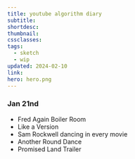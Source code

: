 ```yaml
---
title: youtube algorithm diary
subtitle: 
shortdesc: 
thumbnail: 
cssclasses: 
tags:
  - sketch
  - wip
updated: 2024-02-10
link: 
hero: hero.png
---
```


### Jan 21nd
- Fred Again Boiler Room
- Like a Version
- Sam Rockwell dancing in every movie
- Another Round Dance
- Promised Land Trailer 

